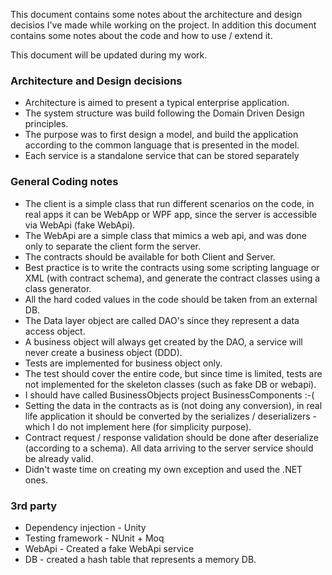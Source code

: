 This document contains some notes about the architecture and design decisios I've made while working on the project. In addition this document contains some notes about the code and how to use / extend it.

This document will be updated during my work.

### Architecture and Design decisions ###

- Architecture is aimed to present a typical enterprise application.
- The system structure was build following the Domain Driven Design principles.
- The purpose was to first design a model, and build the application according to the common language that is presented in the model.
- Each service is a standalone service that can be stored separately

### General Coding notes ###

- The client is a simple class that run different scenarios on the code, in real apps it can be WebApp or WPF app, since the server is accessible via WebApi (fake WebApi).
- The WebApi are a simple class that mimics a web api, and was done only to separate the client form the server.
- The contracts should be available for both Client and Server.
- Best practice is to write the contracts using some scripting language or XML (with contract schema), and generate the contract classes using a class generator.
- All the hard coded values in the code should be taken from an external DB.
- The Data layer object are called DAO's since they represent a data access object.
- A business object will always get created by the DAO, a service will never create a business object (DDD).
- Tests are implemented for business object only.
- The test should cover the entire code, but since time is limited, tests are not implemented for the skeleton classes (such as fake DB or webapi).
- I should have called BusinessObjects project BusinessComponents :-(
- Setting the data in the contracts as is (not doing any conversion), in real life application it should be converted by the
serializes / deserializers - which I do not implement here (for simplicity purpose).
- Contract request / response validation should be done after deserialize (according to a schema). All data arriving to the server service should be already valid.
- Didn't waste time on creating my own exception and used the .NET ones.

### 3rd party ###

- Dependency injection - Unity
- Testing framework - NUnit + Moq
- WebApi - Created a fake WebApi service
- DB - created a hash table that represents a memory DB.

